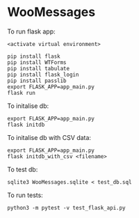 # WooMessages

To run flask app:

    <activate virtual environment>
 
    pip install flask
    pip install WTForms
    pip install tabulate
    pip install flask_login
    pip install passlib
    export FLASK_APP=app_main.py
    flask run
  
To initalise db:
   
    export FLASK_APP=app_main.py
    flask initdb

To initalise db with CSV data:

    export FLASK_APP=app_main.py
    flask initdb_with_csv <filename>
  
To test db:

    sqlite3 WooMessages.sqlite < test_db.sql
  
To run tests:

    python3 -m pytest -v test_flask_api.py
